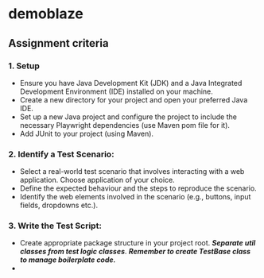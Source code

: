 # demoblaze
## Assignment criteria
### 1. Setup
- Ensure you have Java Development Kit (JDK) and a Java Integrated Development Environment
(IDE) installed on your machine.
-  Create a new directory for your project and open your preferred Java IDE.
-  Set up a new Java project and configure the project to include the necessary Playwright
dependencies (use Maven pom file for it).
- Add JUnit to your project (using Maven).


### 2. Identify a Test Scenario:
- Select a real-world test scenario that involves interacting with a web application. Choose
application of your choice.
- Define the expected behaviour and the steps to reproduce the scenario.
-  Identify the web elements involved in the scenario (e.g., buttons, input fields, dropdowns etc.).

### 3. Write the Test Script:
- Create appropriate package structure in your project root. ***Separate util classes from test logic
classes***. ***Remember to create TestBase class to manage boilerplate code.***
- 
